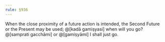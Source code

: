 ```yaml
---
rule: §936
---
```


When the close proximity of a future action is intended, the Second Future or the Present may be used; @[kadā gamiṣyasi] when will you go? @[samprati gacchāmi] or @[gamiṣyāmi] I shall just go.